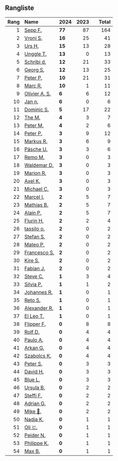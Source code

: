 ## Rangliste

|   Rang | Name                                                       | 2024   |   2023 |    |   Total |
|-------:|:-----------------------------------------------------------|:-------|-------:|:---|--------:|
|      1 | [Sepp F.](https://www.strava.com/athletes/16756310)        | **77** |     87 |    |     164 |
|      2 | [Vroni S.](https://www.strava.com/athletes/29514203)       | **16** |     25 |    |      41 |
|      3 | [Urs H.](https://www.strava.com/athletes/372431)           | **15** |     13 |    |      28 |
|      4 | [Unggle T.](https://www.strava.com/athletes/22347544)      | **13** |      0 |    |      13 |
|      5 | [Schribi d.](https://www.strava.com/athletes/11422737)     | **12** |     21 |    |      33 |
|      6 | [Georg S.](https://www.strava.com/athletes/916353)         | **12** |     13 |    |      25 |
|      7 | [Peter P.](https://www.strava.com/athletes/25457664)       | **10** |     21 |    |      31 |
|      8 | [Marc R.](https://www.strava.com/athletes/58984045)        | **10** |      1 |    |      11 |
|      9 | [Olivier A.  S.](https://www.strava.com/athletes/28727279) | **6**  |      6 |    |      12 |
|     10 | [Jan n.](https://www.strava.com/athletes/9298575)          | **6**  |      0 |    |       6 |
|     11 | [Dominic S.](https://www.strava.com/athletes/55489726)     | **5**  |     17 |    |      22 |
|     12 | [The M.](https://www.strava.com/athletes/6200327)          | **4**  |      3 |    |       7 |
|     13 | [Peter M.](https://www.strava.com/athletes/14946812)       | **4**  |      2 |    |       6 |
|     14 | [Peter P.](https://www.strava.com/athletes/57591751)       | **3**  |      9 |    |      12 |
|     15 | [Markus R.](https://www.strava.com/athletes/4722924)       | **3**  |      6 |    |       9 |
|     16 | [Päsche U.](https://www.strava.com/athletes/28885166)      | **3**  |      3 |    |       6 |
|     17 | [Remo M.](https://www.strava.com/athletes/10098982)        | **3**  |      0 |    |       3 |
|     18 | [Waldemar D.](https://www.strava.com/athletes/7070994)     | **3**  |      0 |    |       3 |
|     19 | [Marion R.](https://www.strava.com/athletes/26731457)      | **3**  |      0 |    |       3 |
|     20 | [Axel K.](https://www.strava.com/athletes/59300995)        | **3**  |      0 |    |       3 |
|     21 | [Michael C.](https://www.strava.com/athletes/34543396)     | **3**  |      0 |    |       3 |
|     22 | [Marcel I.](https://www.strava.com/athletes/7534298)       | **2**  |      5 |    |       7 |
|     23 | [Mathias B.](https://www.strava.com/athletes/49060784)     | **2**  |      5 |    |       7 |
|     24 | [Alain P.](https://www.strava.com/athletes/3430605)        | **2**  |      5 |    |       7 |
|     25 | [Flurin H.](https://www.strava.com/athletes/60467988)      | **2**  |      2 |    |       4 |
|     26 | [tassilo o.](https://www.strava.com/athletes/63864070)     | **2**  |      0 |    |       2 |
|     27 | [Stefan S.](https://www.strava.com/athletes/4143694)       | **2**  |      0 |    |       2 |
|     28 | [Mateo P.](https://www.strava.com/athletes/8923478)        | **2**  |      0 |    |       2 |
|     29 | [Francesco S.](https://www.strava.com/athletes/12378132)   | **2**  |      0 |    |       2 |
|     30 | [Kire S.](https://www.strava.com/athletes/97427172)        | **2**  |      0 |    |       2 |
|     31 | [Fabian J.](https://www.strava.com/athletes/3980614)       | **2**  |      0 |    |       2 |
|     32 | [Steve C.](https://www.strava.com/athletes/15992918)       | **1**  |      3 |    |       4 |
|     33 | [Silvia P.](https://www.strava.com/athletes/14573315)      | **1**  |      1 |    |       2 |
|     34 | [Johannes R.](https://www.strava.com/athletes/3824890)     | **1**  |      0 |    |       1 |
|     35 | [Reto S.](https://www.strava.com/athletes/9681288)         | **1**  |      0 |    |       1 |
|     36 | [Alexander R.](https://www.strava.com/athletes/5329940)    | **1**  |      0 |    |       1 |
|     37 | [El Leo T.](https://www.strava.com/athletes/5959692)       | **1**  |      0 |    |       1 |
|     38 | [Flipper F.](https://www.strava.com/athletes/42768485)     | **0**  |      8 |    |       8 |
|     39 | [Rolf D.](https://www.strava.com/athletes/18050383)        | **0**  |      4 |    |       4 |
|     40 | [Paulo A.](https://www.strava.com/athletes/21995947)       | **0**  |      4 |    |       4 |
|     41 | [Arkan G.](https://www.strava.com/athletes/8800165)        | **0**  |      4 |    |       4 |
|     42 | [Szabolcs K.](https://www.strava.com/athletes/14460104)    | **0**  |      4 |    |       4 |
|     43 | [Peter S.](https://www.strava.com/athletes/8718070)        | **0**  |      3 |    |       3 |
|     44 | [David H.](https://www.strava.com/athletes/2116373)        | **0**  |      3 |    |       3 |
|     45 | [Blue L.](https://www.strava.com/athletes/84269972)        | **0**  |      3 |    |       3 |
|     46 | [Ursula B.](https://www.strava.com/athletes/7692435)       | **0**  |      2 |    |       2 |
|     47 | [Steffi  F.](https://www.strava.com/athletes/96508304)     | **0**  |      2 |    |       2 |
|     48 | [Adrian G.](https://www.strava.com/athletes/18926488)      | **0**  |      2 |    |       2 |
|     49 | [Mike 🎲.](https://www.strava.com/athletes/6991554)         | **0**  |      2 |    |       2 |
|     50 | [Nadja K.](https://www.strava.com/athletes/16030256)       | **0**  |      1 |    |       1 |
|     51 | [Oli 🇨.](https://www.strava.com/athletes/31956795)         | **0**  |      1 |    |       1 |
|     52 | [Peider N.](https://www.strava.com/athletes/22440929)      | **0**  |      1 |    |       1 |
|     53 | [Philippe K.](https://www.strava.com/athletes/10843886)    | **0**  |      1 |    |       1 |
|     54 | [Max B.](https://www.strava.com/athletes/24834013)         | **0**  |      1 |    |       1 |